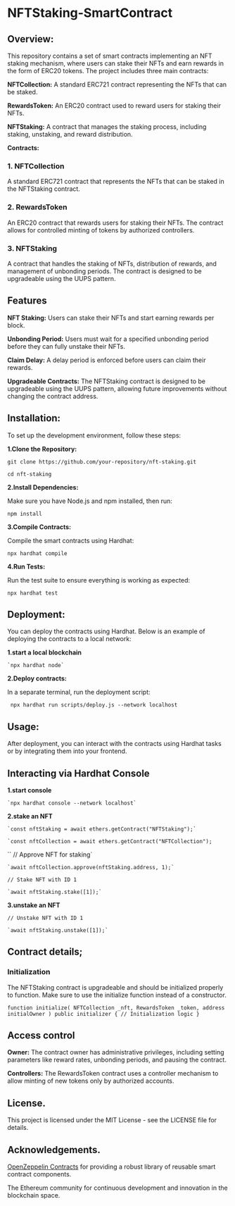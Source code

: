 # NFTStaking-SmartContract
## Overview:

This repository contains a set of smart contracts implementing an NFT staking mechanism, where users can stake their NFTs and earn rewards in the form of ERC20 tokens. The project includes three main contracts:

**NFTCollection:** A standard ERC721 contract representing the NFTs that can be staked.

**RewardsToken:** An ERC20 contract used to reward users for staking their NFTs.

**NFTStaking:** A contract that manages the staking process, including staking, unstaking, and reward distribution.

**Contracts:**

### 1. NFTCollection

A standard ERC721 contract that represents the NFTs that can be staked in the NFTStaking contract.

### 2. RewardsToken

An ERC20 contract that rewards users for staking their NFTs. The contract allows for controlled minting of tokens by authorized controllers.

### 3. NFTStaking

A contract that handles the staking of NFTs, distribution of rewards, and management of unbonding periods. The contract is designed to be upgradeable using the UUPS pattern.

## Features

**NFT Staking:** Users can stake their NFTs and start earning rewards per block.

**Unbonding Period:** Users must wait for a specified unbonding period before they can fully unstake their NFTs.

**Claim Delay:** A delay period is enforced before users can claim their rewards.   

**Upgradeable Contracts:** The NFTStaking contract is designed to be upgradeable using the UUPS pattern, allowing future improvements without changing the contract address.

## Installation:

To set up the development environment, follow these steps:

**1.Clone the Repository:**

`git clone https://github.com/your-repository/nft-staking.git`

`cd nft-staking`

**2.Install Dependencies:**

Make sure you have Node.js and npm installed, then run:

   `npm install`
   
**3.Compile Contracts:**

Compile the smart contracts using Hardhat:

   `npx hardhat compile`
   
**4.Run Tests:**

Run the test suite to ensure everything is working as expected:

  `npx hardhat test
`
## Deployment:

You can deploy the contracts using Hardhat. Below is an example of deploying the contracts to a local network:

**1.start a local blockchain**

    `npx hardhat node`
    
**2.Deploy contracts:**

In a separate terminal, run the deployment script:

   ` npx hardhat run scripts/deploy.js --network localhost`
   
## Usage:

After deployment, you can interact with the contracts using Hardhat tasks or by integrating them into your frontend.

## Interacting via Hardhat Console

**1.start console**

    `npx hardhat console --network localhost`
    
**2.stake an NFT**

    `const nftStaking = await ethers.getContract("NFTStaking");`
    
    `const nftCollection = await ethers.getContract("NFTCollection");
    
``
    // Approve NFT for staking`
    
    `await nftCollection.approve(nftStaking.address, 1);`

    // Stake NFT with ID 1
    
    `await nftStaking.stake([1]);`
    
**3.unstake an NFT**

    // Unstake NFT with ID 1
    
    `await nftStaking.unstake([1]);`


## Contract details;

### Initialization

The NFTStaking contract is upgradeable and should be initialized properly to function. Make sure to use the initialize function instead of a constructor.

`function initialize(
    NFTCollection _nft,
    RewardsToken _token,
    address initialOwner
) public initializer {
    // Initialization logic
}`

## Access control

**Owner:** The contract owner has administrative privileges, including setting parameters like reward rates, unbonding periods, and pausing the contract.

**Controllers:** The RewardsToken contract uses a controller mechanism to allow minting of new tokens only by authorized accounts.

## License.

This project is licensed under the MIT License - see the LICENSE file for details.

## Acknowledgements.

[OpenZeppelin Contracts](https://github.com/OpenZeppelin/openzeppelin-contracts) for providing a robust library of reusable smart contract components.

The Ethereum community for continuous development and innovation in the blockchain space.
